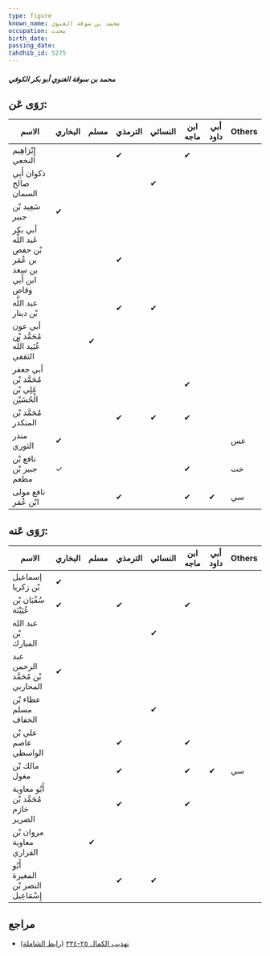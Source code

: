 ```yaml
---
type: figure
known_name: محمد بن سوقة الغنوي
occupation: محدث
birth_date:
passing_date:
tahdhib_id: 5275
---
```

##### محمد بن سوقة الغنوي أبو بكر الكوفي

## رَوَى عَن:
| الاسم                                                     | البخاري | مسلم | الترمذي | النسائي | ابن ماجه | أبي داود | Others |
| --------------------------------------------------------- | ------- | ---- | ------- | ------- | -------- | -------- | ------ |
| إِبْرَاهِيم النخعي                                        |         |      | ✔       |         | ✔        |          |        |
| ذكوان أَبِي صالح السمان                                   |         |      |         | ✔       |          |          |        |
| سَعِيد بْن جبير                                           | ✔       |      |         |         |          |          |        |
| أبي بكر عَبد اللَّه بْن حفص بن عُمَر بن سعد ابن أَبي وقاص |         |      | ✔       |         |          |          |        |
| عبد اللَّه بْن دينار                                      |         |      | ✔       | ✔       |          |          |        |
| أبي عون مُحَمَّد بْن عُبَيد اللَّه الثقفي                 |         | ✔    |         |         |          |          |        |
| أبي جعفر مُحَمَّد بْن عَلِي بْن الْحُسَيْن                |         |      |         |         | ✔        |          |        |
| مُحَمَّد بْن المنكدر                                      |         |      | ✔       | ✔       | ✔        |          |        |
| منذر الثوري                                               | ✔       |      |         |         |          |          | عس     |
| نافع بْن جبير بْن مطعم                                    | ✓       |      |         |         | ✔        |          | خت     |
| نافع مولى ابْن عُمَر                                      |         |      | ✔       |         | ✔        | ✔        | سي     |
## رَوَى عَنه:
| الاسم                                 | البخاري | مسلم | الترمذي | النسائي | ابن ماجه | أبي داود | Others |
| ------------------------------------- | ------- | ---- | ------- | ------- | -------- | -------- | ------ |
| إسماعيل بْن زكريا                     | ✔       |      |         |         |          |          |        |
| سُفْيَان بْن عُيَيْنَة                | ✔       |      | ✔       |         | ✔        |          |        |
| عبد الله بْن المبارك                  |         |      |         | ✔       |          |          |        |
| عبد الرحمن بْن مُحَمَّد المحاربي      | ✔       |      |         |         |          |          |        |
| عطاء بْن مسلم الخفاف                  |         |      |         | ✔       |          |          |        |
| علي بْن عاصم الواسطي                  |         |      | ✔       |         | ✔        |          |        |
| مالك بْن مغول                         |         |      | ✔       |         | ✔        | ✔        | سي     |
| أَبُو معاوية مُحَمَّد بْن خازم الضرير |         |      | ✔       |         | ✔        |          |        |
| مروان بْن معاوية الفزاري              |         | ✔    |         |         |          |          |        |
| أَبُو المغيرة النضر بْن إِسْمَاعِيل   |         |      | ✔       | ✔       |          |          |        |
## مراجع
- [تهذيب الكمال ٢٥-٣٣٤](obsidian://open?vault=Tahdhib-al-Kamal&file=Figures/٥٢٧٥-محمد%20بن%20سوقة%20الغنوي%20أبو%20بكر%20الكوفي) ([رابط الشاملة](https://shamela.ws/book/3722/13427))